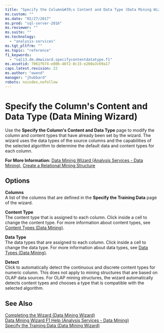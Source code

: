 ```yaml
---
title: "Specify the Column&#39;s Content and Data Type (Data Mining Wizard) | Microsoft Docs"
ms.custom: ""
ms.date: "02/27/2017"
ms.prod: "sql-server-2016"
ms.reviewer: ""
ms.suite: ""
ms.technology: 
  - "analysis-services"
ms.tgt_pltfrm: ""
ms.topic: "reference"
f1_keywords: 
  - "sql13.dm.dmwizard.specifycontentdatatype.f1"
ms.assetid: 7061f674-e806-46f2-8c15-e260a3c69a17
caps.latest.revision: 22
ms.author: "owend"
manager: "jhubbard"
robots: noindex,nofollow
---
```

# Specify the Column&#39;s Content and Data Type (Data Mining Wizard)
  Use the **Specify the Column's Content and Data Type** page to modify the column and content types that have already been set by the wizard. The wizard uses the data types of the source columns and the capabilities of the selected algorithm to determine the default data and content types for each column.  
  
 **For More Information:** [Data Mining Wizard &#40;Analysis Services - Data Mining&#41;](../analysis-services/data-mining/data-mining-wizard-analysis-services-data-mining.md), [Create a Relational Mining Structure](../analysis-services/data-mining/create-a-relational-mining-structure.md)  
  
## Options  
 **Columns**  
 A list of the columns that are defined in the **Specify the Training Data** page of the wizard.  
  
 **Content Type**  
 The content type that is assigned to each column. Click inside a cell to change the content type. For more information about content types, see [Content Types &#40;Data Mining&#41;](../analysis-services/data-mining/content-types-data-mining.md).  
  
 **Data Type**  
 The data types that are assigned to each column. Click inside a cell to change the data type. For more information about data types, see [Data Types &#40;Data Mining&#41;](../analysis-services/data-mining/data-types-data-mining.md).  
  
 **Detect**  
 Click to automatically detect the continuous and discrete content types for numeric column. This does not apply to mining structures that are based on OLAP data sources. For OLAP mining structures, the wizard automatically detects content types and chooses a type that is compatible with the selected algorithm.  
  
## See Also  
 [Completing the Wizard &#40;Data Mining Wizard&#41;](../a9retired/completing-the-wizard-data-mining-wizard.md)   
 [Data Mining Wizard F1 Help &#40;Analysis Services - Data Mining&#41;](../a9retired/data-mining-wizard-f1-help-analysis-services-data-mining.md)   
 [Specify the Training Data &#40;Data Mining Wizard&#41;](../a9retired/specify-the-training-data-data-mining-wizard.md)  
  
  
